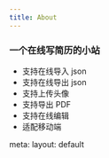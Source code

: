 ```yaml
---
title: About
---
```


<div>
  <!-- You can use Vue components inside markdown -->
  <div i-carbon-dicom-overlay class="text-4xl -mb-6 m-auto" />
  <h3>一个在线写简历的小站</h3>
</div>

- 支持在线导入 json
- 支持在线导出 json
- 支持上传头像
- 支持导出 PDF
- 支持在线编辑
- 适配移动端
<route lang="yaml">
meta:
  layout: default
</route>
